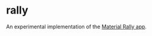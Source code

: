 # rally

An experimental implementation of the
[Material Rally app](https://material.io/design/material-studies/rally.html).
